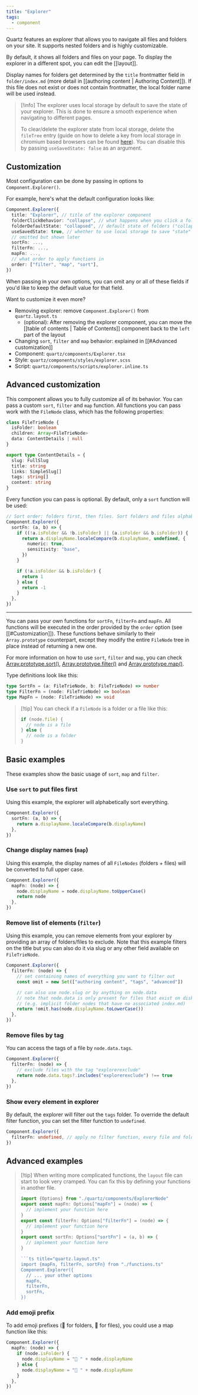 ```yaml
---
title: "Explorer"
tags:
  - component
---
```


Quartz features an explorer that allows you to navigate all files and folders on your site. It supports nested folders and is highly customizable.

By default, it shows all folders and files on your page. To display the explorer in a different spot, you can edit the [[layout]].

Display names for folders get determined by the `title` frontmatter field in `folder/index.md` (more detail in [[authoring content | Authoring Content]]). If this file does not exist or does not contain frontmatter, the local folder name will be used instead.

> [!info] The explorer uses local storage by default to save the state of your explorer. This is done to ensure a smooth experience when navigating to different pages.
>
> To clear/delete the explorer state from local storage, delete the `fileTree` entry (guide on how to delete a key from local storage in chromium based browsers can be found [here](https://docs.devolutions.net/kb/general-knowledge-base/clear-browser-local-storage/clear-chrome-local-storage/)). You can disable this by passing `useSavedState: false` as an argument.

## Customization

Most configuration can be done by passing in options to `Component.Explorer()`.

For example, here's what the default configuration looks like:

```typescript title="quartz.layout.ts"
Component.Explorer({
  title: "Explorer", // title of the explorer component
  folderClickBehavior: "collapse", // what happens when you click a folder ("link" to navigate to folder page on click or "collapse" to collapse folder on click)
  folderDefaultState: "collapsed", // default state of folders ("collapsed" or "open")
  useSavedState: true, // whether to use local storage to save "state" (which folders are opened) of explorer
  // omitted but shown later
  sortFn: ...,
  filterFn: ...,
  mapFn: ...,
  // what order to apply functions in
  order: ["filter", "map", "sort"],
})
```

When passing in your own options, you can omit any or all of these fields if you'd like to keep the default value for that field.

Want to customize it even more?

- Removing explorer: remove `Component.Explorer()` from `quartz.layout.ts`
  - (optional): After removing the explorer component, you can move the [[table of contents | Table of Contents]] component back to the `left` part of the layout
- Changing `sort`, `filter` and `map` behavior: explained in [[#Advanced customization]]
- Component: `quartz/components/Explorer.tsx`
- Style: `quartz/components/styles/explorer.scss`
- Script: `quartz/components/scripts/explorer.inline.ts`

## Advanced customization

This component allows you to fully customize all of its behavior. You can pass a custom `sort`, `filter` and `map` function. All functions you can pass work with the `FileNode` class, which has the following properties:

```ts title="quartz/components/Explorer.tsx"
class FileTrieNode {
  isFolder: boolean
  children: Array<FileTrieNode>
  data: ContentDetails | null
}
```

```ts title="quartz/plugins/emitters/contentIndex.tsx"
export type ContentDetails = {
  slug: FullSlug
  title: string
  links: SimpleSlug[]
  tags: string[]
  content: string
}
```

Every function you can pass is optional. By default, only a `sort` function will be used:

```ts title="Default sort function"
// Sort order: folders first, then files. Sort folders and files alphabetically
Component.Explorer({
  sortFn: (a, b) => {
    if ((!a.isFolder && !b.isFolder) || (a.isFolder && b.isFolder)) {
      return a.displayName.localeCompare(b.displayName, undefined, {
        numeric: true,
        sensitivity: "base",
      })
    }

    if (!a.isFolder && b.isFolder) {
      return 1
    } else {
      return -1
    }
  },
})
```

---

You can pass your own functions for `sortFn`, `filterFn` and `mapFn`. All functions will be executed in the order provided by the `order` option (see [[#Customization]]). These functions behave similarly to their `Array.prototype` counterpart, except they modify the entire `FileNode` tree in place instead of returning a new one.

For more information on how to use `sort`, `filter` and `map`, you can check [Array.prototype.sort()](https://developer.mozilla.org/en-US/docs/Web/JavaScript/Reference/Global_Objects/Array/sort), [Array.prototype.filter()](https://developer.mozilla.org/en-US/docs/Web/JavaScript/Reference/Global_Objects/Array/filter) and [Array.prototype.map()](https://developer.mozilla.org/en-US/docs/Web/JavaScript/Reference/Global_Objects/Array/map).

Type definitions look like this:

```ts
type SortFn = (a: FileTrieNode, b: FileTrieNode) => number
type FilterFn = (node: FileTrieNode) => boolean
type MapFn = (node: FileTrieNode) => void
```

> [!tip] You can check if a `FileNode` is a folder or a file like this:
>
> ```ts
> if (node.file) {
>   // node is a file
> } else {
>   // node is a folder
> }
> ```

## Basic examples

These examples show the basic usage of `sort`, `map` and `filter`.

### Use `sort` to put files first

Using this example, the explorer will alphabetically sort everything.

```ts title="quartz.layout.ts"
Component.Explorer({
  sortFn: (a, b) => {
    return a.displayName.localeCompare(b.displayName)
  },
})
```

### Change display names (`map`)

Using this example, the display names of all `FileNodes` (folders + files) will be converted to full upper case.

```ts title="quartz.layout.ts"
Component.Explorer({
  mapFn: (node) => {
    node.displayName = node.displayName.toUpperCase()
    return node
  },
})
```

### Remove list of elements (`filter`)

Using this example, you can remove elements from your explorer by providing an array of folders/files to exclude.
Note that this example filters on the title but you can also do it via slug or any other field available on `FileTrieNode`.

```ts title="quartz.layout.ts"
Component.Explorer({
  filterFn: (node) => {
    // set containing names of everything you want to filter out
    const omit = new Set(["authoring content", "tags", "advanced"])

    // can also use node.slug or by anything on node.data
    // note that node.data is only present for files that exist on disk
    // (e.g. implicit folder nodes that have no associated index.md)
    return !omit.has(node.displayName.toLowerCase())
  },
})
```

### Remove files by tag

You can access the tags of a file by `node.data.tags`.

```ts title="quartz.layout.ts"
Component.Explorer({
  filterFn: (node) => {
    // exclude files with the tag "explorerexclude"
    return node.data.tags?.includes("explorerexclude") !== true
  },
})
```

### Show every element in explorer

By default, the explorer will filter out the `tags` folder.
To override the default filter function, you can set the filter function to `undefined`.

```ts title="quartz.layout.ts"
Component.Explorer({
  filterFn: undefined, // apply no filter function, every file and folder will visible
})
```

## Advanced examples

> [!tip] When writing more complicated functions, the `layout` file can start to look very cramped. You can fix this by defining your functions in another file.
>
> ```ts title="functions.ts"
> import {Options} from "./quartz/components/ExplorerNode"
> export const mapFn: Options["mapFn"] = (node) => {
>   // implement your function here
> }
> export const filterFn: Options["filterFn"] = (node) => {
>   // implement your function here
> }
> export const sortFn: Options["sortFn"] = (a, b) => {
>   // implement your function here
> }
>
> ```ts title="quartz.layout.ts"
> import {mapFn, filterFn, sortFn} from "./functions.ts"
> Component.Explorer({
>   // ... your other options
>   mapFn,
>   filterFn,
>   sortFn,
> })
> ```

### Add emoji prefix

To add emoji prefixes (📁 for folders, 📄 for files), you could use a map function like this:

```ts title="quartz.layout.ts"
Component.Explorer({
  mapFn: (node) => {
    if (node.isFolder) {
      node.displayName = "📁 " + node.displayName
    } else {
      node.displayName = "📄 " + node.displayName
    }
  },
})
```
